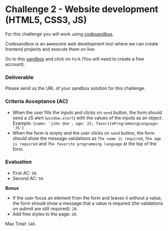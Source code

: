 # Challenge 2 - Website development (HTML5, CSS3, JS)

For this challenge you will work using [codesandbox](https://codesandbox.io/).

Codesandbox is an awesome web development tool where we can create frontend projects and execute them on live.

Go to this [sandbox](https://codesandbox.io/s/challenge-1-forked-nr3kjq) and click on `Fork` (You will need to create a free account).

### Deliverable

Please send us the URL of your sandbox solution for this challenge.

### Criteria Acceptance (AC)

- When the user fills the inputs and clicks on `send` button, the form should send a JS alert (`window.alert`) with the values of the inputs as an object. Example: `{name: 'john doe', age: 25, favoriteProgrammingLanguage: 'JS'}`
- When the form is empty and the user clicks on `send` button, the form should show the message validations as `The name is required`, `The age is required` and `The favorite programming language` at the top of the form.

### Evaluation

- First AC: `50`.
- Second AC: `50`.

**Bonus**

- If the user focus an element from the form and leaves it without a value, the form should show a message that a value is required (the validations on submit are still required): `20`.
- Add free styles to the page: `20`.

Max Total: `140`.
